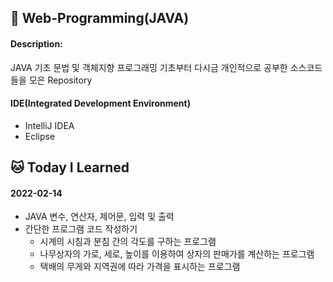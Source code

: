 ## 👀 Web-Programming(JAVA)
 
#### Description: 
  JAVA 기초 문법 및 객체지향 프로그래밍
  기초부터 다시금 개인적으로 공부한 소스코드들을 모은 Repository 
  
  
#### IDE(Integrated Development Environment)
  - IntelliJ IDEA
  - Eclipse

## 🐱‍ Today I Learned
#### 2022-02-14
+ JAVA 변수, 연산자, 제어문, 입력 및 출력
+ 간단한 프로그램 코드 작성하기 
  - 시계의 시침과 분침 간의 각도를 구하는 프로그램
  - 나무상자의 가로, 세로, 높이를 이용하여 상자의 판매가를 계산하는 프로그램
  - 택배의 무게와 지역권에 따라 가격을 표시하는 프로그램 
